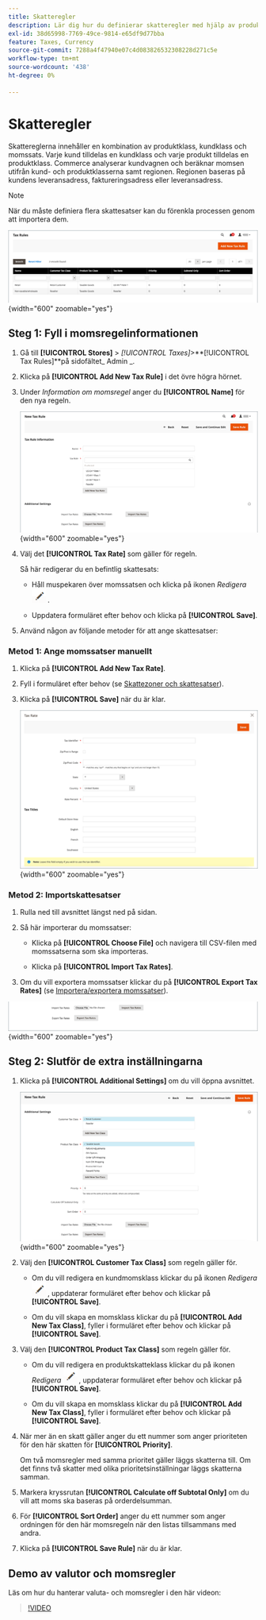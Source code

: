 ```yaml
---
title: Skatteregler
description: Lär dig hur du definierar skatteregler med hjälp av produktklass, kundklass och momssats.
exl-id: 38d65998-7769-49ce-9814-e65df9d77bba
feature: Taxes, Currency
source-git-commit: 7288a4f47940e07c4d083826532308228d271c5e
workflow-type: tm+mt
source-wordcount: '438'
ht-degree: 0%

---
```


# Skatteregler

Skattereglerna innehåller en kombination av produktklass, kundklass och momssats. Varje kund tilldelas en kundklass och varje produkt tilldelas en produktklass. Commerce analyserar kundvagnen och beräknar momsen utifrån kund- och produktklasserna samt regionen. Regionen baseras på kundens leveransadress, faktureringsadress eller leveransadress.

>[!NOTE]
>
>När du måste definiera flera skattesatser kan du förenkla processen genom att importera dem.

![Skatteregler](./assets/tax-rules.png){width="600" zoomable="yes"}

## Steg 1: Fyll i momsregelinformationen

1. Gå till **[!UICONTROL Stores]** > _[!UICONTROL Taxes]_>**[!UICONTROL Tax Rules]**på sidofältet_ Admin _.

1. Klicka på **[!UICONTROL Add New Tax Rule]** i det övre högra hörnet.

1. Under _Information om momsregel_ anger du **[!UICONTROL Name]** för den nya regeln.

   ![Information om momsregel](./assets/tax-rule-information.png){width="600" zoomable="yes"}

1. Välj det **[!UICONTROL Tax Rate]** som gäller för regeln.

   Så här redigerar du en befintlig skattesats:

   - Håll muspekaren över momssatsen och klicka på ikonen _Redigera_ ![Penna](../assets/icon-edit-pencil.png) .

   - Uppdatera formuläret efter behov och klicka på **[!UICONTROL Save]**.

1. Använd någon av följande metoder för att ange skattesatser:

### Metod 1: Ange momssatser manuellt

1. Klicka på **[!UICONTROL Add New Tax Rate]**.

1. Fyll i formuläret efter behov (se [Skattezoner och skattesatser](tax-zones-rates.md)).

1. Klicka på **[!UICONTROL Save]** när du är klar.

   ![Ny momssats](./assets/tax-rate-create-new.png){width="600" zoomable="yes"}

### Metod 2: Importskattesatser

1. Rulla ned till avsnittet längst ned på sidan.

1. Så här importerar du momssatser:

   - Klicka på **[!UICONTROL Choose File]** och navigera till CSV-filen med momssatserna som ska importeras.

   - Klicka på **[!UICONTROL Import Tax Rates]**.

1. Om du vill exportera momssatser klickar du på **[!UICONTROL Export Tax Rates]** (se [Importera/exportera momssatser](../systems/data-transfer-tax-rates.md)).

![Importera/exportera momssatser](./assets/tax-rule-new-import-export.png){width="600" zoomable="yes"}

## Steg 2: Slutför de extra inställningarna

1. Klicka på **[!UICONTROL Additional Settings]** om du vill öppna avsnittet.

   ![Ytterligare inställningar för momsregel](./assets/tax-class-additional-settings.png){width="600" zoomable="yes"}

1. Välj den **[!UICONTROL Customer Tax Class]** som regeln gäller för.

   - Om du vill redigera en kundmomsklass klickar du på ikonen _Redigera_ ![Penna](../assets/icon-edit-pencil.png) , uppdaterar formuläret efter behov och klickar på **[!UICONTROL Save]**.

   - Om du vill skapa en momsklass klickar du på **[!UICONTROL Add New Tax Class]**, fyller i formuläret efter behov och klickar på **[!UICONTROL Save]**.

1. Välj den **[!UICONTROL Product Tax Class]** som regeln gäller för.

   - Om du vill redigera en produktskatteklass klickar du på ikonen _Redigera_ ![Penna](../assets/icon-edit-pencil.png) , uppdaterar formuläret efter behov och klickar på **[!UICONTROL Save]**.

   - Om du vill skapa en momsklass klickar du på **[!UICONTROL Add New Tax Class]**, fyller i formuläret efter behov och klickar på **[!UICONTROL Save]**.

1. När mer än en skatt gäller anger du ett nummer som anger prioriteten för den här skatten för **[!UICONTROL Priority]**.

   Om två momsregler med samma prioritet gäller läggs skatterna till. Om det finns två skatter med olika prioritetsinställningar läggs skatterna samman.

1. Markera kryssrutan **[!UICONTROL Calculate off Subtotal Only]** om du vill att moms ska baseras på orderdelsumman.

1. För **[!UICONTROL Sort Order]** anger du ett nummer som anger ordningen för den här momsregeln när den listas tillsammans med andra.

1. Klicka på **[!UICONTROL Save Rule]** när du är klar.

## Demo av valutor och momsregler

Läs om hur du hanterar valuta- och momsregler i den här videon:

>[!VIDEO](https://video.tv.adobe.com/v/343657/?quality=12&learn=on)
